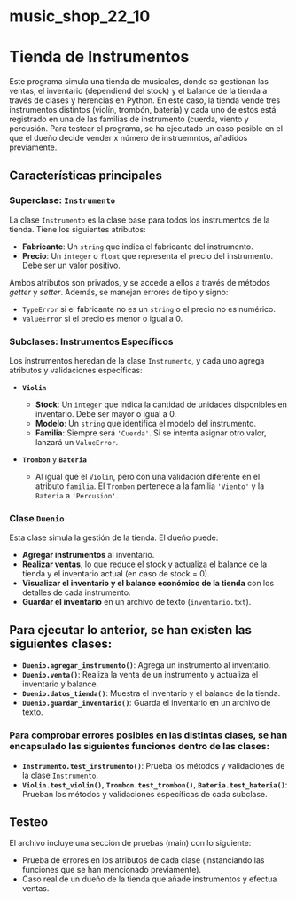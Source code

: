 # music_shop_22_10
# Tienda de Instrumentos

Este programa simula una tienda de musicales, donde se gestionan las ventas, el inventario (dependiend del stock) y el balance de la tienda a través de clases y herencias en Python. En este caso, la tienda vende tres instrumentos distintos (violín, trombón, batería) y cada uno de estos está registrado en una de las familias de instrumento (cuerda, viento y percusión. Para testear el programa, se ha ejecutado un caso posible en el que el dueño decide vender x número de instruemntos, añadidos previamente.

## Características principales

### Superclase: `Instrumento`
La clase `Instrumento` es la clase base para todos los instrumentos de la tienda. Tiene los siguientes atributos:
- **Fabricante**: Un `string` que indica el fabricante del instrumento.
- **Precio**: Un `integer` o `float` que representa el precio del instrumento. Debe ser un valor positivo.

Ambos atributos son privados, y se accede a ellos a través de métodos *getter* y *setter*. Además, se manejan errores de tipo y signo:
- `TypeError` si el fabricante no es un `string` o el precio no es numérico.
- `ValueError` si el precio es menor o igual a 0.

### Subclases: Instrumentos Específicos
Los instrumentos heredan de la clase `Instrumento`, y cada uno agrega atributos y validaciones específicas:

- **`Violin`**
  - **Stock**: Un `integer` que indica la cantidad de unidades disponibles en inventario. Debe ser mayor o igual a 0.
  - **Modelo**: Un `string` que identifica el modelo del instrumento.
  - **Familia**: Siempre será `'Cuerda'`. Si se intenta asignar otro valor, lanzará un `ValueError`.

- **`Trombon`** y **`Bateria`**
  - Al igual que el `Violin`, pero con una validación diferente en el atributo `familia`. El `Trombon` pertenece a la familia `'Viento'` y la `Bateria` a `'Percusion'`.

### Clase `Duenio`
Esta clase simula la gestión de la tienda. El dueño puede:
- **Agregar instrumentos** al inventario.
- **Realizar ventas**, lo que reduce el stock y actualiza el balance de la tienda y el inventario actual (en caso de stock = 0).
- **Visualizar el inventario y el balance económico de la tienda** con los detalles de cada instrumento.
- **Guardar el inventario** en un archivo de texto (`inventario.txt`).

## Para ejecutar lo anterior, se han existen las siguientes clases:
- **`Duenio.agregar_instrumento()`**: Agrega un instrumento al inventario.
- **`Duenio.venta()`**: Realiza la venta de un instrumento y actualiza el inventario y balance.
- **`Duenio.datos_tienda()`**: Muestra el inventario y el balance de la tienda.
- **`Duenio.guardar_inventario()`**: Guarda el inventario en un archivo de texto.

### Para comprobar errores posibles en las distintas clases, se han encapsulado las siguientes funciones dentro de las clases:
- **`Instrumento.test_instrumento()`**: Prueba los métodos y validaciones de la clase `Instrumento`.
- **`Violin.test_violin()`**, **`Trombon.test_trombon()`**, **`Bateria.test_bateria()`**: Prueban los métodos y validaciones específicas de cada subclase.

## Testeo
El archivo incluye una sección de pruebas (main) con lo siguiente:
- Prueba de errores en los atributos de cada clase (instanciando las funciones que se han mencionado previamente).
- Caso real de un dueño de la tienda que añade instrumentos y efectua ventas.
